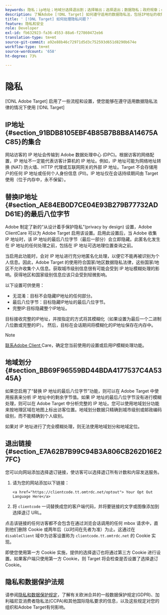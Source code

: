 ```yaml
---
keywords: 隐私；ip地址；地域分选择退出割；选择输出；选择退出；数据隐私；政府规章；gdpr;ccpa
description: 了解Adobe [!DNL Target] 如何遵守适用的数据隐私法，包括IP地址的收集和处理以及选择退出说明。
title: ' [!DNL Target] 如何处理隐私问题？'
feature: 隐私和安全
role: Developer
exl-id: fb632923-fa36-4553-88a6-f27860472eb6
translation-type: tm+mt
source-git-commit: a92e88b46c72971d5d3c752593d651d8290b674e
workflow-type: tm+mt
source-wordcount: '658'
ht-degree: 73%

---
```


# 隐私

[!DNL Adobe Target] 启用了一些流程和设置，使您能够在遵守适用数据隐私法律的情况下使用 [!DNL Target]

## IP地址{#section_91BDB8105EBF4B85B7B8B8A14675AC85}的集合

网站访客的 IP 地址会传输到 Adobe 数据处理中心 (DPC)。根据访客的网络配置，IP 地址不一定能代表访客计算机的 IP 地址。例如，IP 地址可能为网络地址转换 (NAT) 防火墙、HTTP 代理或互联网网关的外部 IP 地址。Target 不会存储用户的任何 IP 地址或任何个人身份信息 (PII)。IP 地址仅在会话持续期间由 Target 使用（位于内存中，永不保留）。

## 替换IP地址{#section_AE84EB0D7CE04E93B279B77732ADD61E}的最后八位字节

Adobe 制定了新的“从设计着手保护隐私”(privacy by design) 设置，Adobe ClientCare 可以为 Adobe Target 启用该设置。启用此设置后，当 Adobe 收集 IP 地址时，该 IP 地址的最后八位字节（最后一部分）会立即隐藏。此匿名化发生在 IP 地址的任何处理之前，包括在 IP 地址可选地理位置查询之前。

当启用此功能时，会对 IP 地址进行充分地匿名化处理，以便它不能再被识别为个人信息。因此，Adobe Target 的使用符合国家/地区数据隐私法律，这些国家/地区不允许收集个人信息。获取城市级别信息很有可能会受到 IP 地址模糊处理的影响。获得地区和国家级别信息应该只会受到轻微影响。

以下设置可供使用：

* 无混淆：目标不会隐藏IP地址的任何部分。
* 最后八位字节：目标隐藏IP地址的最后八位字节。
* 完整IP:目标隐藏整个IP地址。

目标接收完整的IP地址，并按指定的方式将其模糊化（如果设置为最后一个二进制八位数或完整的IP）。 然后，目标在会话期间将模糊化的IP地址保存在内存中。

>[!NOTE]
>
>[联系Adobe Client ](/help/cmp-resources-and-contact-information.md#reference_ACA3391A00EF467B87930A450050077C) Care，确定您当前使用的设置或启用IP模糊处理功能。

## 地域划分 {#section_BB69F96559BD44BDA4177537C4A5345A}

如果您启用了“替换 IP 地址的最后八位字节”功能，则可以在 Adobe Target 中使用报表来分析 IP 地址中的剩余字节值。如果 IP 地址的最后八位字节没有进行模糊处理，则可以在 Adobe Target 中分析完整的 IP 地址。您可以使用地域划分功能来按地理区域在地图上标出访客位置。地域划分数据只精确到城市级别或邮政编码级别，而不能精确到个人级别。

如果对 IP 地址进行了完全模糊处理，则无法使用地域划分和地域定位。

## 退出链接{#section_E7A62B7B99C94B3A806CB262D16E27FC}

您可以向网站添加选择退订链接，使访客可以选择退订所有计数和内容发送服务。

1. 请为您的网站添加以下链接：

   `<a href="https://clientcode.tt.omtrdc.net/optout"> Your Opt Out Language Here</a>`
1. 将 `clientcode` 一词替换成您的客户端代码，并将要链接的文字或图像添加到选择退订 URL。

点击该链接的任何访客都不会包含在通过浏览会话调用的任何 mbox 请求中，直到他们删除 Cookie 或两年后（以时间在先者为准）为止。这通过在 `disableClient` 域中为访客设置称为 `clientcode.tt.omtrdc.net` 的 Cookie 实现。

即使您使用第一方 Cookie 实施，提供的选择退订也将通过第三方 Cookie 进行设置。如果客户端只使用第一方 Cookie，则 Target 将会检查是否设置了选择退订 Cookie。

## 隐私和数据保护法规

请参阅[隐私和数据保护规定](/help/c-implementing-target/c-considerations-before-you-implement-target/c-privacy/cmp-privacy-and-general-data-protection-regulation.md)，了解有关欧洲合并的一般数据保护规定(GDPR)、加利福尼亚消费者隐私法(CCPA)和其他国际隐私要求的信息，以及这些规定对您的组织和Adobe Target有何影响。
